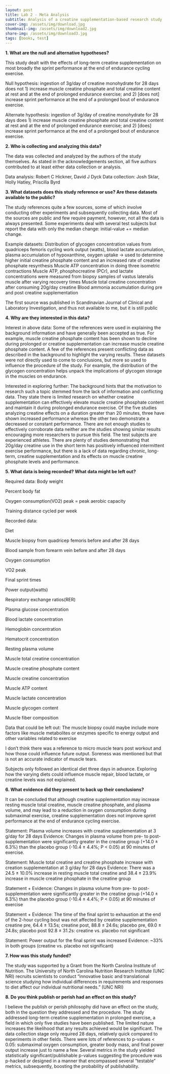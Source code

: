```yaml
---
layout: post
title: Lab 2 - Meta Analysis
subtitle: Analysis of a creatine supplementation-based research study
cover-img: /assets/img/download.jpg
thumbnail-img: /assets/img/download2.jpg
share-img: /assets/img/download3.jpg
tags: [books, test]
---
```


**1. What are the null and alternative hypotheses?**

This study dealt with the effects of long-term creatine supplementation on most broadly the sprint performance at the end of endurance cycling exercise. 

Null hypothesis: ingestion of 3g/day of creatine monohydrate for 28 days does not 1) increase muscle creatine phosphate and total creatine content at rest and at the end of prolonged endurance exercise; and 2) [does not] increase sprint performance at the end of a prolonged bout of endurance exercise.

Alternate hypothesis: ingestion of 3g/day of creatine monohydrate for 28 days does 1) increase muscle creatine phosphate and total creatine content at rest and at the end of prolonged endurance exercise; and 2) [does] increase sprint performance at the end of a prolonged bout of endurance exercise.

**2. Who is collecting and analyzing this data?**

The data was collected and analyzed by the authors of the study themselves. As stated in the acknowledgements section, all five authors contributed to at least either data collection or analysis.

Data analysis: Robert C Hickner, David J Dyck
Data collection: Josh Sklar, Holly Hatley, Priscilla Byrd

**3. What datasets does this study reference or use? Are these datasets available to the public?**

The study references quite a few sources, some of which involve conducting other experiments and subsequently collecting data. Most of the sources are public and few require payment, however, not all the data is always presented. Some experiments deal with several test subjects but report the data with only the median change: initial-value += median change. 

Example datasets:
Distribution of glycogen concentration values from quadriceps femoris
cycling work output (watts), blood lactate accumulation, plasma accumulation of hypoxanthine, oxygen uptake → used to determine higher initial creatine phosphate content and an increased rate of creatine phosphate resynthesis
Muscle ATP concentration in doing three isometric contractions
Muscle ATP, phosphocreatine (PCr), and lactate concentrations were measured from biopsy samples of vastus lateralis muscle after varying recovery times
Muscle total creatine concentration after consuming 20g/day creatine
Blood ammonia accumulation during pre and post creatine supplementation

The first source was published in Scandinavian Journal of Clinical and Laboratory Investigation, and thus not available to me, but it is still public

**4. Why are they interested in this data?**

Interest in above data:
Some of the references were used in explaining the background information and have generally been accepted as true. For example, muscle creatine phosphate content has been shown to decline during prolonged or creatine supplementation can increase muscle creatine phosphate content. A few of the references present conflicting data as described in the background to highlight the varying results. These datasets were not directly used to come to conclusions, but more so used to influence the procedure of the study.  For example, the distribution of the glycogen concentration helps unpack the implications of glycogen storage in the muscles on endurance. 

Interested in exploring further:
The background hints that the motivation to research such a topic stemmed from the lack of information and conflicting data. 
They state there is limited research on whether creatine supplementation can effectively elevate muscle creatine phosphate content and maintain it during prolonged endurance exercise. 
Of the five studies analyzing creatine effects on a duration greater than 20 minutes, three have shown increased performance whereas the other two demonstrate a decreased or constant performance. There are not enough studies to effectively corroborate data neither are the studies showing similar results encouraging more researchers to pursue this field. 
The test subjects are experienced athletes. There are plenty of studies demonstrating that 20g/day creatine use in the short term has positively influenced intermittent exercise performance, but there is a lack of data regarding chronic, long-term, creatine supplementation and its effects on muscle creatine phosphate levels and performance.  

**5. What data is being recorded? What data might be left out?**

Required data:
Body weight

Percent body fat

Oxygen consumption(VO2) peak = peak aerobic capacity

Training distance cycled per week

Recorded data:

Diet

Muscle biopsy from quadricep femoris before and after 28 days

Blood sample from forearm vein before and after 28 days

Oxygen consumption

VO2 peak 

Final sprint times

Power output(watts)

Respiratory exchange ratios(RER)

Plasma glucose concentration

Blood lactate concentration

Hemoglobin concentration

Hematocrit concentration

Resting plasma volume

Muscle total creatine concentration

Muscle creatine phosphate content

Muscle creatine concentration

Muscle ATP content

Muscle lactate concentration

Muscle glycogen content

Muscle fiber composition

Data that could be left out:
The muscle biopsy could maybe include more factors like muscle metabolites or enzymes specific to energy output and other variables related to exercise

I don’t think there was a reference to micro muscle tears post workout and how those could influence future output. Soreness was mentioned but that is not an accurate indicator of muscle tears.

Subjects only followed an identical diet three days in advance. Exploring how the varying diets could influence muscle repair, blood lactate, or creatine levels was not explained.

**6. What evidence did they present to back up their conclusions?**

It can be concluded that although creatine supplementation may increase resting muscle total creatine, muscle creatine phosphate, and plasma volume, and may lead to a reduction in oxygen consumption during submaximal exercise, creatine supplementation does not improve sprint performance at the end of endurance cycling exercise.

Statement: Plasma volume increases with creatine supplementation at 3 g/day for 28 days
Evidence: Changes in plasma volume from pre- to post-supplementation were significantly greater in the creatine group (+14.0 ± 6.3%) than the placebo group (-10.4 ± 4.4%; P < 0.05) at 90 minutes of exercise.

Statement: Muscle total creatine and creatine phosphate increase with creation supplementation at 3 g/day for 28 days
Evidence: There was a 24.5 ± 10.0% increase in resting muscle total creatine and 38.4 ± 23.9% increase in muscle creatine phosphate in the creatine group

Statement + Evidence: Changes in plasma volume from pre- to post-supplementation were significantly greater in the creatine group (+14.0 ± 6.3%) than the placebo group (-10.4 ± 4.4%; P < 0.05) at 90 minutes of exercise

Statement + Evidence: The time of the final sprint to exhaustion at the end of the 2-hour cycling bout was not affected by creatine supplementation creatine pre, 64.4 ± 13.5s; creatine post, 88.8 ± 24.6s; placebo pre, 69.0 ± 24.8s; placebo post 92.8 ± 31.2s: creatine vs. placebo not significant

Statement: Power output for the final sprint was increased 
Evidence: ~33% in both groups (creatine vs. placebo not significant)


**7. How was this study funded?**

The study was supported by a Grant from the North Carolina Institute of Nutrition. The University of North Carolina Nutrition Research Institute (UNC NRI) recruits scientists to conduct “innovative basic and translational science studying how individual differences in requirements and responses to diet affect our individual nutritional needs.” (UNC NRI) 

**8. Do you think publish or perish had an effect on this study?**

I believe the publish or perish philosophy did have an effect on the study, both in the question they addressed and the procedure. 
The study addressed long-term creatine supplementation in prolonged exercise, a field in which only five studies have been published. The limited nature increases the likelihood that any results achieved would be significant. 
The data collection stage only required 28 days, relatively quick compared to experiments in other fields. 
There were lots of references to p-values < 0.05: submaximal oxygen consumption, greater body mass, and final power output increase just to name a few. Several metrics in the study yielded statistically significant/publishable p-values suggesting the procedure was p-hacked or designed in a manner that encompassed several “testable” metrics, subsequently, boosting the probability of publishability. 

